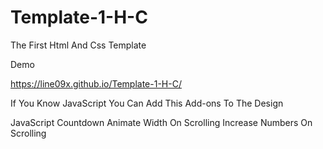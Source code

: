 # Template-1-H-C
The First Html And Css Template

Demo

https://line09x.github.io/Template-1-H-C/

If You Know JavaScript
You Can Add This Add-ons To The Design

JavaScript Countdown
Animate Width On Scrolling
Increase Numbers On Scrolling
